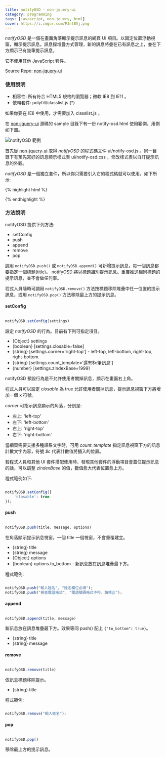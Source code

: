 ```yaml
---
title: notifyOSD - non-jquery-ui
category: programming
tags: [javascript, non-jquery, html]
cover: https://i.imgur.com/PJnt8Vj.png
---
```


*notifyOSD* 是一個在畫面角落顯示提示訊息的網頁 UI 項目。以固定位置浮動視窗，顯示提示訊息。訊息採堆疊方式管理，新的訊息將疊在已有訊息之上，並在下方顯示已有幾筆提示訊息。

它不使用其他 JavaScript 套件。

Source Repo: [non-jquery-ui](https://github.com/shirock/non-jquery-ui)

<!--more-->

### 使用說明

* 相容性: 所有符合 HTML5 規格的瀏覽器；微軟 IE8 到 IE11 。
* 依賴套件: polyfill/classlist.js (*)

<div class="note">
如果你要在 IE8 中使用，才需要加入 classlist.js 。
</div>

在 [non-jquery-ui](https://github.com/shirock/non-jquery-ui) 源碼的 sample 目錄下有一份 notify-osd.html 使用範例。用例如下圖。

![notifyOSD 範例](https://i.imgur.com/PJnt8Vj.png)

首先從 [non-jquery-ui](https://github.com/shirock/non-jquery-ui) 取得 *notifyOSD* 的程式碼文件 ui/notify-osd.js 。同一目錄下有預先寫好的訊息顯示樣式表 ui/notify-osd.css ，修改樣式表以自訂提示訊息的外觀。

*notifyOSD* 是一個獨立套件，所以你只需要引入它的程式碼就可以使用。如下所示:

{% highlight html %}
<!DOCTYPE HTML>

<link rel="stylesheet" type="text/css" href="assets/notify-osd.css">
<script src="assets/polyfill/classlist.js"></script><!-- for IE8 -->
<script src="assets/notify-osd.js"></script>

<script>
// 如果你需要改變預設行為，才需要呼叫 notifyOSD.setConfig()
notifyOSD.setConfig({
    'closable': true
});
</script>

{% endhighlight %}

### 方法說明

notifyOSD 提供下列方法:

* setConfig
* push
* append
* remove
* pop

調用 `notifyOSD.push()` 或 `notifyOSD.append()` 可新增提示訊息，每一個訊息都要指定一個標題(title)。 notifyOSD 將以標題識別提示訊息。重覆推送相同標題的提示訊息，並不會做任何事。

程式人員隨時可調用 `notifyOSD.remove()` 方法按標題移除堆疊中任一位置的提示訊息，或用 `notifyOSD.pop()` 方法移除最上方的提示訊息。

#### setConfig

```javascript

notifyOSD.setConfig(settings)

```

設定 *notifyOSD* 的行為。目前有下列可指定項目。

* {Object} settings 
* {boolean} [settings.closable=false]
* {string} [settings.corner='right-top'] - left-top, left-bottom, right-top, right-bottom.
* {string} [settings.count_template='還有$c筆訊息']
* {number} [settings.zIndexBase=1999]

notifyOSD 預設行為是不允許使用者關掉訊息，顯示在畫面右上角。

程式人員可以設定 *closable* 為 true 允許使用者關掉訊息，提示訊息視窗下方將增加一個 x 符號。

*corner* 可指示訊息顯示的角落，分別是:

* 左上: 'left-top'
* 左下: 'left-bottom'
* 右上: 'right-top'
* 右下: 'right-bottom'

當網頁需要支援多種語系文字時，可用 *count_template* 指定訊息視窗下方的訊息計數文字內容，符號 <var>$c</var> 代表計數值將插入的位置。

若程式人員和其他 UI 套件搭配使用時，發現其他套件的浮動項目會蓋住提示訊息的話，可以調整 *zIndexBase* 的值，數值愈大代表位置愈上方。

程式範例如下:

```javascript

notifyOSD.setConfig({
    'closable': true
});

```

#### push

```javascript

notifyOSD.push(title, message, options)

```

在角落顯示提示訊息視窗。一個 title 一個視窗，不會重覆建立。

* {string} title
* {string} message
* {Object} options
* {boolean} options.to_bottom - 新訊息放在訊息堆疊最下方。

程式範例:

```javascript

notifyOSD.push("輸入姓名", "姓名欄位必填");
notifyOSD.push("檢查電話格式", "電話號碼格式不符，請修正");

```

#### append

```javascript

notifyOSD.append(title, message)

```

新訊息放在訊息堆疊最下方。效果等同 push() 配上 `{"to_bottom": true}`。

* {string} title
* {string} message

#### remove

```javascript

notifyOSD.remove(title)

```

依訊息標題移除提示。

* {string} title

程式範例:

```javascript

notifyOSD.remove("輸入姓名");

```

#### pop

```javascript

notifyOSD.pop()

```

移除最上方的提示訊息。

